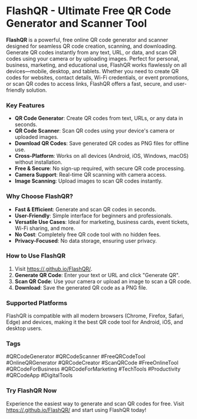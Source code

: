 # FlashQR - Ultimate Free QR Code Generator and Scanner Tool

**FlashQR** is a powerful, free online QR code generator and scanner designed for seamless QR code creation, scanning, and downloading. Generate QR codes instantly from any text, URL, or data, and scan QR codes using your camera or by uploading images. Perfect for personal, business, marketing, and educational use, FlashQR works flawlessly on all devices—mobile, desktop, and tablets. Whether you need to create QR codes for websites, contact details, Wi-Fi credentials, or event promotions, or scan QR codes to access links, FlashQR offers a fast, secure, and user-friendly solution.

### Key Features
- **QR Code Generator**: Create QR codes from text, URLs, or any data in seconds.
- **QR Code Scanner**: Scan QR codes using your device's camera or uploaded images.
- **Download QR Codes**: Save generated QR codes as PNG files for offline use.
- **Cross-Platform**: Works on all devices (Android, iOS, Windows, macOS) without installation.
- **Free & Secure**: No sign-up required, with secure QR code processing.
- **Camera Support**: Real-time QR scanning with camera access.
- **Image Scanning**: Upload images to scan QR codes instantly.

### Why Choose FlashQR?
- **Fast & Efficient**: Generate and scan QR codes in seconds.
- **User-Friendly**: Simple interface for beginners and professionals.
- **Versatile Use Cases**: Ideal for marketing, business cards, event tickets, Wi-Fi sharing, and more.
- **No Cost**: Completely free QR code tool with no hidden fees.
- **Privacy-Focused**: No data storage, ensuring user privacy.

### How to Use FlashQR
1. Visit [https://<your-username>.github.io/FlashQR/](https://<your-username>.github.io/FlashQR/).
2. **Generate QR Code**: Enter your text or URL and click "Generate QR".
3. **Scan QR Code**: Use your camera or upload an image to scan a QR code.
4. **Download**: Save the generated QR code as a PNG file.

### Supported Platforms
FlashQR is compatible with all modern browsers (Chrome, Firefox, Safari, Edge) and devices, making it the best QR code tool for Android, iOS, and desktop users.

### Tags
#QRCodeGenerator #QRCodeScanner #FreeQRCodeTool #OnlineQRGenerator #QRCodeCreator #ScanQRCode #FreeOnlineTool #QRCodeForBusiness #QRCodeForMarketing #TechTools #Productivity #QRCodeApp #DigitalTools

### Try FlashQR Now
Experience the easiest way to generate and scan QR codes for free. Visit [https://<your-username>.github.io/FlashQR/](https://<your-username>.github.io/FlashQR/) and start using FlashQR today!
